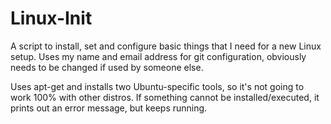 # Linux-Init
A script to install, set and configure basic things that I need for a new Linux setup. Uses my name and email address for git configuration, obviously needs to be changed if used by someone else.

Uses apt-get and installs two Ubuntu-specific tools, so it's not going to work 100% with other distros. If something cannot be installed/executed, it prints out an error message, but keeps running.
